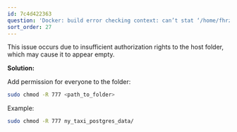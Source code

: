 ```yaml
---
id: 7c4d422363
question: 'Docker: build error checking context: can’t stat ‘/home/fhrzn/Projects/…./ny_taxi_postgres_data’'
sort_order: 27
---
```


This issue occurs due to insufficient authorization rights to the host folder, which may cause it to appear empty.

**Solution:**

Add permission for everyone to the folder:

```bash
sudo chmod -R 777 <path_to_folder>
```

Example:

```bash
sudo chmod -R 777 ny_taxi_postgres_data/
```